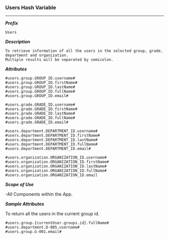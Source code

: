 ### Users Hash Variable 
---

***Prefix***

```
Users
```

***Description***
```
To retrieve information of all the users in the selected group, grade, department and organization.
Multiple results will be separated by semicolon.
```

***Attributes***

```
#users.group.GROUP_ID.username#
#users.group.GROUP_ID.firstName#
#users.group.GROUP_ID.lastName#
#users.group.GROUP_ID.fullName#
#users.group.GROUP_ID.email#

#users.grade.GRADE_ID.username#
#users.grade.GRADE_ID.firstName#
#users.grade.GRADE_ID.lastName#
#users.grade.GRADE_ID.fullName#
#users.grade.GRADE_ID.email#

#users.department.DEPARTMENT_ID.username#
#users.department.DEPARTMENT_ID.firstName#
#users.department.DEPARTMENT_ID.lastName#
#users.department.DEPARTMENT_ID.fullName#
#users.department.DEPARTMENT_ID.email#

#users.organization.ORGANIZATION_ID.username#
#users.organization.ORGANIZATION_ID.firstName#
#users.organization.ORGANIZATION_ID.lastName#
#users.organization.ORGANIZATION_ID.fullName#
#users.organization.ORGANIZATION_ID.email
```

***Scope of Use***

-All Components within the App.

***Sample Attributes***

To return all the users in the current group id. 

```
#users.group.{currentUser.groups.id}.fullName#
#users.department.D-005.username#
#users.group.G-001.email#
```
